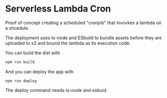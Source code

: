 # Serverless Lambda Cron 

Proof of concept creating a scheduled "cronjob" that invovkes a lambda on a shcedule. 

The deployment uses ts-node and ESbuild to bundle assets before they are uploaded to s3 and bound the lambda as its execution code. 


You can build the dist with 
```bash
npm run build
```

And you can deploy the app with 

```
npm run deploy
```

The deploy command needs ts-node and esbuid.